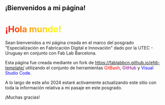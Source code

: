 ## ¡Bienvenidos a mi página!

<meta charset="UTF-8">
    <meta name="viewport" content="width=device-width, initial-scale=1.0">
    <title>Texto Arcoíris</title>
    <style>
        .rainbow {
            background: linear-gradient(to right, red, orange, yellow, green, blue, indigo, violet);
            color: transparent;
            background-clip: text;
        }
    </style>

<h1 class="rainbow">¡Hola mundo!</h1>

Sean bienvenidos a mi página creada en el marco del posgrado "Especialización en Fabricación Digital e Innovación" dado por la UTEC - Uruguay en conjunto con Fab Lab Barcelona.

Esta página fue creada mediante un fork de https://fablabbcn.github.io/efdi-template/ utilizando el conjunto de herramientas <span style="color: red">GitBash</span>, <span style="color: purple">GitHub</span> y <span style="color: blue">Visual Studio Code</span>.

A lo largo de este año 2024 estaré activamente actualizando este sitio con toda la información relativa a mi pasaje en este posgrado.

¡Muchas gracias!

